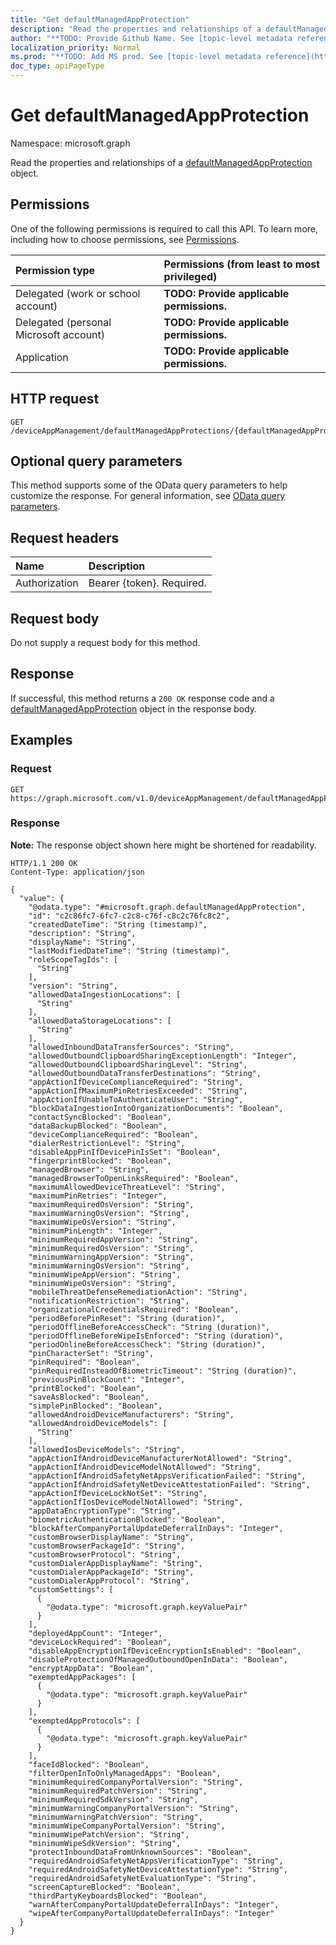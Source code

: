 ```yaml
---
title: "Get defaultManagedAppProtection"
description: "Read the properties and relationships of a defaultManagedAppProtection object."
author: "**TODO: Provide Github Name. See [topic-level metadata reference](https://msgo.azurewebsites.net/add/document/guidelines/metadata.html#topic-level-metadata)**"
localization_priority: Normal
ms.prod: "**TODO: Add MS prod. See [topic-level metadata reference](https://msgo.azurewebsites.net/add/document/guidelines/metadata.html#topic-level-metadata)**"
doc_type: apiPageType
---
```


# Get defaultManagedAppProtection
Namespace: microsoft.graph



Read the properties and relationships of a [defaultManagedAppProtection](../resources/defaultmanagedappprotection.md) object.

## Permissions
One of the following permissions is required to call this API. To learn more, including how to choose permissions, see [Permissions](/graph/permissions-reference).

|Permission type|Permissions (from least to most privileged)|
|:---|:---|
|Delegated (work or school account)|**TODO: Provide applicable permissions.**|
|Delegated (personal Microsoft account)|**TODO: Provide applicable permissions.**|
|Application|**TODO: Provide applicable permissions.**|

## HTTP request

<!-- {
  "blockType": "ignored"
}
-->
``` http
GET /deviceAppManagement/defaultManagedAppProtections/{defaultManagedAppProtectionId}
```

## Optional query parameters
This method supports some of the OData query parameters to help customize the response. For general information, see [OData query parameters](/graph/query-parameters).

## Request headers
|Name|Description|
|:---|:---|
|Authorization|Bearer {token}. Required.|

## Request body
Do not supply a request body for this method.

## Response

If successful, this method returns a `200 OK` response code and a [defaultManagedAppProtection](../resources/defaultmanagedappprotection.md) object in the response body.

## Examples

### Request
<!-- {
  "blockType": "request",
  "name": "get_defaultmanagedappprotection"
}
-->
``` http
GET https://graph.microsoft.com/v1.0/deviceAppManagement/defaultManagedAppProtections/{defaultManagedAppProtectionId}
```


### Response
**Note:** The response object shown here might be shortened for readability.
<!-- {
  "blockType": "response",
  "truncated": true,
  "@odata.type": "microsoft.graph.defaultManagedAppProtection"
}
-->
``` http
HTTP/1.1 200 OK
Content-Type: application/json

{
  "value": {
    "@odata.type": "#microsoft.graph.defaultManagedAppProtection",
    "id": "c2c86fc7-6fc7-c2c8-c76f-c8c2c76fc8c2",
    "createdDateTime": "String (timestamp)",
    "description": "String",
    "displayName": "String",
    "lastModifiedDateTime": "String (timestamp)",
    "roleScopeTagIds": [
      "String"
    ],
    "version": "String",
    "allowedDataIngestionLocations": [
      "String"
    ],
    "allowedDataStorageLocations": [
      "String"
    ],
    "allowedInboundDataTransferSources": "String",
    "allowedOutboundClipboardSharingExceptionLength": "Integer",
    "allowedOutboundClipboardSharingLevel": "String",
    "allowedOutboundDataTransferDestinations": "String",
    "appActionIfDeviceComplianceRequired": "String",
    "appActionIfMaximumPinRetriesExceeded": "String",
    "appActionIfUnableToAuthenticateUser": "String",
    "blockDataIngestionIntoOrganizationDocuments": "Boolean",
    "contactSyncBlocked": "Boolean",
    "dataBackupBlocked": "Boolean",
    "deviceComplianceRequired": "Boolean",
    "dialerRestrictionLevel": "String",
    "disableAppPinIfDevicePinIsSet": "Boolean",
    "fingerprintBlocked": "Boolean",
    "managedBrowser": "String",
    "managedBrowserToOpenLinksRequired": "Boolean",
    "maximumAllowedDeviceThreatLevel": "String",
    "maximumPinRetries": "Integer",
    "maximumRequiredOsVersion": "String",
    "maximumWarningOsVersion": "String",
    "maximumWipeOsVersion": "String",
    "minimumPinLength": "Integer",
    "minimumRequiredAppVersion": "String",
    "minimumRequiredOsVersion": "String",
    "minimumWarningAppVersion": "String",
    "minimumWarningOsVersion": "String",
    "minimumWipeAppVersion": "String",
    "minimumWipeOsVersion": "String",
    "mobileThreatDefenseRemediationAction": "String",
    "notificationRestriction": "String",
    "organizationalCredentialsRequired": "Boolean",
    "periodBeforePinReset": "String (duration)",
    "periodOfflineBeforeAccessCheck": "String (duration)",
    "periodOfflineBeforeWipeIsEnforced": "String (duration)",
    "periodOnlineBeforeAccessCheck": "String (duration)",
    "pinCharacterSet": "String",
    "pinRequired": "Boolean",
    "pinRequiredInsteadOfBiometricTimeout": "String (duration)",
    "previousPinBlockCount": "Integer",
    "printBlocked": "Boolean",
    "saveAsBlocked": "Boolean",
    "simplePinBlocked": "Boolean",
    "allowedAndroidDeviceManufacturers": "String",
    "allowedAndroidDeviceModels": [
      "String"
    ],
    "allowedIosDeviceModels": "String",
    "appActionIfAndroidDeviceManufacturerNotAllowed": "String",
    "appActionIfAndroidDeviceModelNotAllowed": "String",
    "appActionIfAndroidSafetyNetAppsVerificationFailed": "String",
    "appActionIfAndroidSafetyNetDeviceAttestationFailed": "String",
    "appActionIfDeviceLockNotSet": "String",
    "appActionIfIosDeviceModelNotAllowed": "String",
    "appDataEncryptionType": "String",
    "biometricAuthenticationBlocked": "Boolean",
    "blockAfterCompanyPortalUpdateDeferralInDays": "Integer",
    "customBrowserDisplayName": "String",
    "customBrowserPackageId": "String",
    "customBrowserProtocol": "String",
    "customDialerAppDisplayName": "String",
    "customDialerAppPackageId": "String",
    "customDialerAppProtocol": "String",
    "customSettings": [
      {
        "@odata.type": "microsoft.graph.keyValuePair"
      }
    ],
    "deployedAppCount": "Integer",
    "deviceLockRequired": "Boolean",
    "disableAppEncryptionIfDeviceEncryptionIsEnabled": "Boolean",
    "disableProtectionOfManagedOutboundOpenInData": "Boolean",
    "encryptAppData": "Boolean",
    "exemptedAppPackages": [
      {
        "@odata.type": "microsoft.graph.keyValuePair"
      }
    ],
    "exemptedAppProtocols": [
      {
        "@odata.type": "microsoft.graph.keyValuePair"
      }
    ],
    "faceIdBlocked": "Boolean",
    "filterOpenInToOnlyManagedApps": "Boolean",
    "minimumRequiredCompanyPortalVersion": "String",
    "minimumRequiredPatchVersion": "String",
    "minimumRequiredSdkVersion": "String",
    "minimumWarningCompanyPortalVersion": "String",
    "minimumWarningPatchVersion": "String",
    "minimumWipeCompanyPortalVersion": "String",
    "minimumWipePatchVersion": "String",
    "minimumWipeSdkVersion": "String",
    "protectInboundDataFromUnknownSources": "Boolean",
    "requiredAndroidSafetyNetAppsVerificationType": "String",
    "requiredAndroidSafetyNetDeviceAttestationType": "String",
    "requiredAndroidSafetyNetEvaluationType": "String",
    "screenCaptureBlocked": "Boolean",
    "thirdPartyKeyboardsBlocked": "Boolean",
    "warnAfterCompanyPortalUpdateDeferralInDays": "Integer",
    "wipeAfterCompanyPortalUpdateDeferralInDays": "Integer"
  }
}
```

